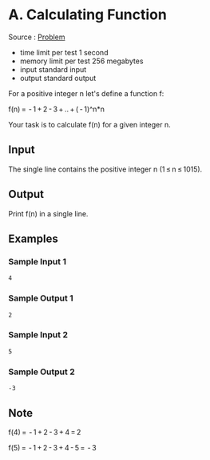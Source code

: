 # A. Calculating Function

Source : [Problem](https://codeforces.com/problemset/problem/486/A)

- time limit per test 1 second
- memory limit per test 256 megabytes
- input standard input
- output standard output

For a positive integer n let's define a function f:

f(n) =  - 1 + 2 - 3 + .. + ( - 1)^n\*n

Your task is to calculate f(n) for a given integer n.

## Input

The single line contains the positive integer n (1 ≤ n ≤ 1015).

## Output

Print f(n) in a single line.

## Examples

### Sample Input 1

    4

### Sample Output 1

    2

### Sample Input 2

    5

### Sample Output 2

    -3

## Note

f(4) =  - 1 + 2 - 3 + 4 = 2

f(5) =  - 1 + 2 - 3 + 4 - 5 =  - 3
